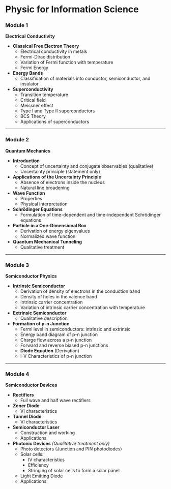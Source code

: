 # Physic for Information Science

### Module 1

**Electrical Conductivity**

* **Classical Free Electron Theory**
  * Electrical conductivity in metals
  * Fermi-Dirac distribution
  * Variation of Fermi function with temperature
  * Fermi Energy
* **Energy Bands**
  * Classification of materials into conductor, semiconductor, and insulator
* **Superconductivity**
  * Transition temperature
  * Critical field
  * Meissner effect
  * Type I and Type II superconductors
  * BCS Theory
  * Applications of superconductors

***

### Module 2

**Quantum Mechanics**

* **Introduction**
  * Concept of uncertainty and conjugate observables (qualitative)
  * Uncertainty principle (statement only)
* **Applications of the Uncertainty Principle**
  * Absence of electrons inside the nucleus
  * Natural line broadening
* **Wave Function**
  * Properties
  * Physical interpretation
* **Schrödinger Equations**
  * Formulation of time-dependent and time-independent Schrödinger equations
* **Particle in a One-Dimensional Box**
  * Derivation of energy eigenvalues
  * Normalized wave function
* **Quantum Mechanical Tunneling**
  * Qualitative treatment

***

### Module 3

**Semiconductor Physics**

* **Intrinsic Semiconductor**
  * Derivation of density of electrons in the conduction band
  * Density of holes in the valence band
  * Intrinsic carrier concentration
  * Variation of intrinsic carrier concentration with temperature
* **Extrinsic Semiconductor**
  * Qualitative description
* **Formation of p-n Junction**
  * Fermi level in semiconductors: intrinsic and extrinsic
  * Energy band diagram of p-n junction
  * Charge flow across a p-n junction
  * Forward and reverse biased p-n junctions
  * **Diode Equation** (Derivation)
  * I-V Characteristics of p-n junction

***

### Module 4

**Semiconductor Devices**

* **Rectifiers**
  * Full wave and half wave rectifiers
* **Zener Diode**
  * VI characteristics
* **Tunnel Diode**
  * VI characteristics
* **Semiconductor Laser**
  * Construction and working
  * Applications
* **Photonic Devices** _(Qualitative treatment only)_
  * Photo detectors (Junction and PIN photodiodes)
  * Solar cells:
    * IV characteristics
    * Efficiency
    * Stringing of solar cells to form a solar panel
  * Light Emitting Diode
  * Applications
